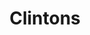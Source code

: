 ---
ee_id: '2206'
site: '1'
type: '2'
url: 2012-083-clintons
title: Clintons
year: '2012'
display_year: '2012'
medium: Pencil on paper
dims:
pitch: "​Pretty much what the title says :)"
ps:
live_url:
related:
youtube:
related_code:
imgs: clinton-diptych-2012-083-full-1-database-AR.jpg
subheading:
download:
add_credit:
add_credits:
commission:
layout: things-i-made
---